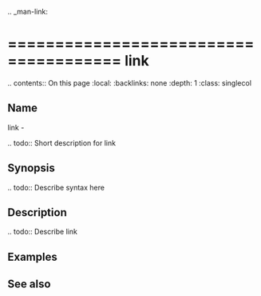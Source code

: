 .. _man-link:

======================================
link
======================================

.. contents:: On this page
    :local:
    :backlinks: none
    :depth: 1
    :class: singlecol

Name
----
link - 

.. todo::
    Short description for link

Synopsis
--------
.. todo::
   Describe syntax here

Description
-----------
.. todo::
    Describe link

Examples
--------

See also
--------

